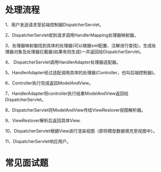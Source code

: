 # 处理流程

1、用户发送请求至前端控制器DispatcherServlet。

2、DispatcherServlet收到请求调用HandlerMapping处理器映射器。

3、处理器映射器找到具体的处理器(可以根据xml配置、注解进行查找)，生成处理器对象及处理器拦截器(如果有则生成)一并返回给DispatcherServlet。

4、 DispatcherServlet调用HandlerAdapter处理器适配器。

5、HandlerAdapter经过适配调用具体的处理器(Controller，也叫后端控制器)。

6、Controller执行完成返回ModelAndView。

7、HandlerAdapter将controller执行结果ModelAndView返回给DispatcherServlet。

8、DispatcherServlet将ModelAndView传给ViewReslover视图解析器。

9、ViewReslover解析后返回具体View.

10、DispatcherServlet根据View进行渲染视图（即将模型数据填充至视图中）。 

11、DispatcherServlet响应用户。




# 常见面试题

